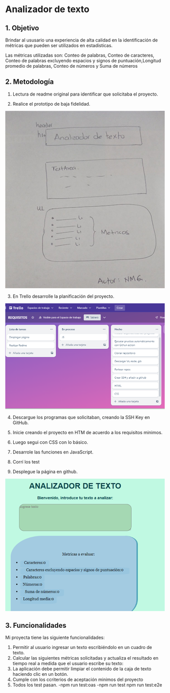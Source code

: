 # Analizador de texto


## 1. Objetivo
Brindar al ususario una experiencia de alta calidad en la identificación de métricas que pueden ser utilizados en estadisticas.

Las métricas utilizadas son: Conteo de palabras, Conteo de caracteres, Conteo de palabras excluyendo espacios y signos de puntuación,Longitud promedio de palabras, Conteo de números y Suma de números

## 2. Metodología
1. Lectura de readme original para identificar que solicitaba el proyecto.

2. Realice el prototipo de baja fidelidad.

![prueba](imagen/boceto.jpg)

3. En Trello desarrolle la planificación del proyecto.

![prueba1](imagen/planificacion.png)

4. Descargue los programas que solicitaban, creando la SSH Key en GitHub.

5. Inicie creando el proyecto en HTM de acuerdo a los requisitos minimos.

6. Luego segui con CSS con lo básico.

7. Desarrole las funciones en JavaScript.

8. Corrí los test

9. Desplegue la página en github.

![prueba2](imagen/Pagina%20terminada.png)

## 3. Funcionalidades

Mi proyecta tiene las siguiente funcionalidades:
1. Permitir al usuario ingresar un texto escribiéndolo en un cuadro de texto.
2. Calcular las siguientes métricas solicitadas y actualiza el resultado en tiempo real a medida que el usuario escribe su texto:
3. La aplicación debe permitir limpiar el contenido de la caja de texto haciendo clic en un botón.
4. Cumple con los ccriterios de aceptación minimos del proyecto
5. Todos los test pasan.
-npm run test:oas
-npm run test
npm run test:e2e
